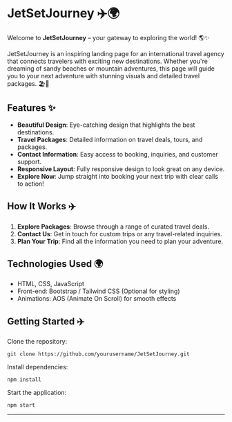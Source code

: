 # JetSetJourney ✈️🌍

Welcome to **JetSetJourney** – your gateway to exploring the world! 🌎✨

JetSetJourney is an inspiring landing page for an international travel agency that connects travelers with exciting new destinations. Whether you're dreaming of sandy beaches or mountain adventures, this page will guide you to your next adventure with stunning visuals and detailed travel packages. 🏖️🌄

## Features ✨
- **Beautiful Design**: Eye-catching design that highlights the best destinations.
- **Travel Packages**: Detailed information on travel deals, tours, and packages.
- **Contact Information**: Easy access to booking, inquiries, and customer support.
- **Responsive Layout**: Fully responsive design to look great on any device.
- **Explore Now**: Jump straight into booking your next trip with clear calls to action!

## How It Works ✈️
1. **Explore Packages**: Browse through a range of curated travel deals.
2. **Contact Us**: Get in touch for custom trips or any travel-related inquiries.
3. **Plan Your Trip**: Find all the information you need to plan your adventure.

## Technologies Used 🌍
- HTML, CSS, JavaScript
- Front-end: Bootstrap / Tailwind CSS (Optional for styling)
- Animations: AOS (Animate On Scroll) for smooth effects

## Getting Started ✈️
Clone the repository:
```
git clone https://github.com/yourusername/JetSetJourney.git
```
Install dependencies:
```
npm install
```
Start the application:
```
npm start
```

---
